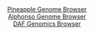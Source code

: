 <div id="Pineapple_Genome_Browser" align="center">
  <a href="https://igv.org/app/?sessionURL=blob:zZJfb5swFMW_i6VWm0QAQ4CAFE2kS5oqabYmI.kfVcghhngFm9kGQqJ893nRpr10UvOwaZIf7Ktr33OOfwdQYy4IoyAAlg4dHUKgAbFlzQIVZY5nqMACBCnKBdYAxynmmCYYBAeQIiFRNJ.qm1spSxEYBpFlp0A0Y7qwdVSgPaOoEXrCCuOK5TlaM44k48IYcFQzg2R1p8FrVJa6mm3rjrFBEhkoL7eMCmaUmGZxo96Lf5XiDFNW4LiocklOAmKlR2nc6Cn6EK4WYZJgISa4vdn0w8lNuLSH0eO1e_UYfRqvInd1uSAZRbLiuB9dWINeCwdFfT9r3KZFXTh6eNmPyRhm7ML.eDnclYRj0Yce7NmO34OOiobQDd79T67VImc6n4ainduVR1e8.VozGt3dyYSa4bJ6eNW3C44ayFlSKRJAsuVeAE3NNl3NsdzOjy3saabpq3Q4IyB4etaA5Ch5Ue1PByDbUvECBP5WndDRAOMbzEHQ8U3Tg75vOV2va_o.PGoHUPH870U7iua.Z1qhZblxSnKpYN7EgpZCR5TqdZLq2f7MLNfp0L63d6yejbbNfj5VUEWNXRTZ9a0b_SFNDajhpw9UVt.i6Z9w9xYhulyfC5uFl0mb7MKSfb7tfZFw8iL8ZZiP.D57NR5PmT0vmpTxAknVryrq.JO3GnGCqFSFmgiyJjmR7UqlyBoQQMtW2IKE5UxxCHi2fmdqpgYd8_1vPO3j8_E7">Pineapple Genome Browser</a>
</div>
<div id="Alphonso_Genome_Browser" align="center">
  <a href="https://igv.org/app/?sessionURL=blob:zZJda9swFIb_i6BlA8eW7cSxDWU4_chK2jRr6qQfFKPYsqNNlhRJsZuE_PdpZWM3HTQXGwNdSIcjnfd99exAg6UinIEYeLbbs10XWEAteTtFtaB4jGqsQFwiqrAFJC6xxCzHIN6BEimN0tsrc3OptVCx4xAtOjViFbeVb6MabTlDrbJzXjunnFK04BJpLpUzkKjhDqmaTosXSAjbzPbtnlMgjRxExZIzxR2BWZW15r3sVymrMOM1zuo11eRVQGb0GI2FXaJPyXya5DlWaoQ3l8VJMrpMZv55.jgMTh_Tm8_zNJgfT0nFkF5LfBLOJu1cssFotFbDsr5Xs.XD3cVNSx_zI__s.PxFEInVidt3Q78XhTA0wRBW4Jf_ybNZ5EDfW0_dTsbXA49wVbsi6d_dC63SC.9L903fEdhbgPJ8bTgA.VL2YxdaPgysnhd0fmzd0IKmy.DBCYifni2gJcq_mfanHdAbYWgBCq_Wr.BYgMsCSxB3Igj7bhR5vW6_C6PI3Vs7sJb070V7kd5GfeglnhdkJaHaoFxkigllI8bsJi_tantglpVahUOfbulqkhdXR95gGejxHIkmCaf8D2lawAx__UBj9T2a_gl37xFi68WhsE1m9z7Zfj1_eFB6vBmllc8X5VVwNuzCt.JxoTF7WDQllzXSpt9UzPEnbw2SBDFtCg1RZEEo0Zu5SZG3IHY932ALck654RDIavEBWtBye_Djbzz9_fP.Ow--">Alphonso Genome Browser</a>
</div>


<div id="DAF_Genomics_Browser" align="center">
  <a href="https://igv.org/app/?sessionURL=blob:tZFra9swFIb_y4H0k6.y48SGMJy1XbK0G21wQlNK0JzjWKtleZKctA357xNeS2GjjEEHkpB0Lu8rPQfYoVRM1JAAcfy.4_tggSrFfk55U.EXylFBUtBKoQUSC5RY5wjJAQqqNM2uL0xlqXWjEtfd0MLeYi04y5WjAoc2thKtLtGk2sShnD6Jmu6VkwtukjV1adWUolbCpXmOStme22C9Xe.pWV5i664lrnlbadapro0JY2zjFNS4ZfUGH_5i5D8om8E.pMt52tXP8HG6GaWzaboIzrLVp.jjKvs6WWbR8mTOtjXVrcTRbnI6nixmi.ZGlSvyPbhQ5dPnm_50L71ecHpy9tAwiWrkD_xh0I.HhMDRgkrkrUEAeSn9xA.tARlaJAzt523Qj8wfSMEgub2zQEua35v02wPox8aAAoU_2o6ZBUJuUEJix5438OOY9MNB6MWxf7QO0MrqnUmeZ9fxwCMpIZHzjXKjX7Cq.z4j9GfwvTD.1tnMf8V0f9U2rEfGUXy5QlYpvtNDXhbppbnrkfPx1RuwLHjzcYWQnGoT.nV8RkMro8mx1q9sguPd8Sc-">DAF Genomics Browser</a>
</div>
